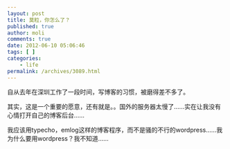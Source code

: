```yaml
---
layout: post
title: 莫粒，你怎么了？
published: true
author: moli
comments: true
date: 2012-06-10 05:06:46
tags: [ ]
categories:
    - life
permalink: /archives/3089.html
---
```

自从去年在深圳工作了一段时间，写博客的习惯，被磨得差不多了。

其实，这是一个重要的愿意，还有就是。。国外的服务器太慢了……实在让我没有心情打开自己的博客后台……

我应该用typecho，emlog这样的博客程序，而不是骚的不行的wordpress……我为什么要用wordpress？我不知道……